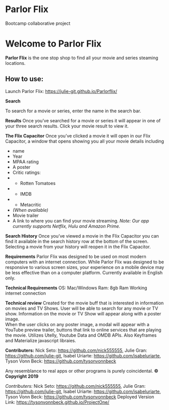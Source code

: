 # Parlor Flix
Bootcamp collaborative project

# Welcome to Parlor Flix

**Parlor Flix** is the one stop shop to find all your movie and series steaming locations. 

## How to use:

Launch Parlor Flix: https://julie-git.github.io/Parlorflix/

**Search**

To search for a movie or series, enter the name in the search bar. 

**Results**
Once you’ve searched for a movie or series it will appear in one of your three search results. 
Click your movie result to view it. 

**The Flix Capacitor**
Once you’ve clicked a movie it will open in our Flix Capacitor, a window that opens showing you all your movie details including
* name 
* Year
* MPAA rating 
* A poster 
* Critic ratings: 
* - Rotten Tomatoes 
* - IMDB 
* - Metacritic 
* *(When available)*
* Movie trailer
* A link to where you can find your movie  streaming. 
*Note: Our app currently supports Netflix, Hulu and Amazon Prime.*

**Search History**
Once you’ve viewed a movie in the Flix Capacitor you can find it available in the search history row at the bottom of the screen. 
Selecting a movie from your history will reopen it in the Flix Capacitor.

**Requirements**
Parlor Flix was designed to be used on most modern computers with an internet connection. 
While Parlor Flix was designed to be responsive to various screen sizes, your experience on a mobile device may be less effective than on a computer platform. 
Currently available in English only. 

**Technical Requirements**
OS: Mac/Windows
Ram: 8gb Ram
Working internet connection 

**Technical review**
Created for the movie buff that is interested in information on movies and TV Shows.  User will be able to search for any movie or TV show.  Information on the movie or TV Show will appear along with a poster image.   
When the user clicks on any poster image, a modal will appear with a YouTube preview trailer,  buttons that link to online services  that are playing the movie.
Utilizes Utelly, Youtube Data and OMDB APIs. Also Keyframes and Materialize javascript libraies.

**Contributers:**
Nick Seto: https://github.com/nick555555, 
Julie Gran: https://github.com/julie-git, 
Isabel Uriarte: https://github.com/isabeluriarte, 
Tyson Vonn Beck: https://github.com/tysonvonnbeck
 

Any resemblance to real apps or other programs is purely coincidental. 
**©  Copyright 2019**


*Contributers:*
Nick Seto: https://github.com/nick555555, Julie Gran: https://github.com/julie-git, Isabel Uriarte: https://github.com/isabeluriarte, Tyson Vonn Beck: https://github.com/tysonvonnbeck
Deployed Version Link: https://tysonvonnbeck.github.io/ProjectOne/
